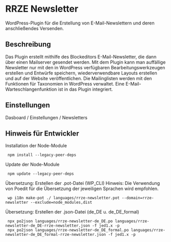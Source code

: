 # RRZE Newsletter

WordPress-Plugin für die Erstellung von E-Mail-Newslettern und deren anschließendes Versenden.

## Beschreibung

Das Plugin erstellt mithilfe des Blockeditors E-Mail-Newsletter, die dann über einen Mailserver gesendet werden. Mit dem Plugin kann man auffällige Newsletter nur mit den in WordPress verfügbaren Bearbeitungswerkzeugen erstellen und Entwürfe speichern, wiederverwendbare Layouts erstellen und auf der Website veröffentlichen. Die Mailinglisten werden mit den Funktionen für Taxonomien in WordPress verwaltet. Eine E-Mail-Warteschlangenfunktion ist in das Plugin integriert.

## Einstellungen

Dasboard / Einstellungen / Newsletters

## Hinweis für Entwickler

Installation der Node-Module

```shell
 npm install --legacy-peer-deps   
```

Update der Node-Module

```shell
 npm update --legacy-peer-deps   
```
Übersetzung: Erstellen der .pot-Datei (WP_CLI)
Hinweis: Die Verwendung von Poedit für die Übersetzung der jeweiligen Sprachen wird empfohlen.

```shell
 wp i18n make-pot ./ languages/rrze-newsletter.pot --domain=rrze-newsletter --exclude=node_modules,dist  
```

Übersetzung: Erstellen der .json-Datei (de_DE u. de_DE_formal)

```shell
 npx po2json languages/rrze-newsletter-de_DE.po languages/rrze-newsletter-de_DE-rrze-newsletter.json -f jed1.x -p 
 npx po2json languages/rrze-newsletter-de_DE_formal.po languages/rrze-newsletter-de_DE_formal-rrze-newsletter.json -f jed1.x -p  
```
